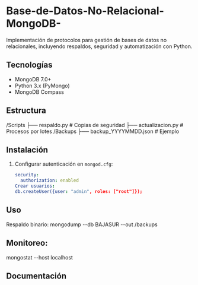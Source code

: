 # Base-de-Datos-No-Relacional-MongoDB-
Implementación de protocolos para gestión de bases de datos no relacionales, incluyendo respaldos, seguridad y automatización con Python.
## Tecnologías
- MongoDB 7.0+
- Python 3.x (PyMongo)
- MongoDB Compass

## Estructura
/Scripts
├── respaldo.py # Copias de seguridad
├── actualizacion.py # Procesos por lotes
/Backups
├── backup_YYYYMMDD.json # Ejemplo

## Instalación
1. Configurar autenticación en `mongod.cfg`:
   ```yaml
   security:
     authorization: enabled
   Crear usuarios:
   db.createUser({user: "admin", roles: ["root"]});
## Uso
  Respaldo binario:
  mongodump --db BAJASUR --out /backups
## Monitoreo:
  mongostat --host localhost
## Documentación

